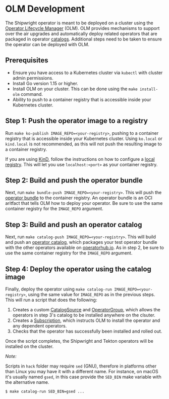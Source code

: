 # OLM Development

The Shipwright operator is meant to be deployed on a cluster using the
[Operator Lifecycle Manager](https://olm.operatorframework.io/) (OLM).
OLM provides mechanisms to support over the air upgrades and automatically deploy related operators
that are packaged in operator [catalogs](https://olm.operatorframework.io/).
Additional steps need to be taken to ensure the operator can be deployed with OLM.

## Prerequisites

* Ensure you have access to a Kubernetes cluster via `kubectl` with cluster admin permissions.
* Install Go version 1.15 or higher.
* Install OLM on your cluster. This can be done using the `make install-olm` command.
* Ability to push to a container registry that is accessible inside your Kubernetes cluster.

## Step 1: Push the operator image to a registry

Run `make ko-publish IMAGE_REPO=<your-registry>`, pushing to a container registry that is accessible inside your Kubernetes cluster.
Using `ko.local` or `kind.local` is not recommended, as this will not push the resulting image to a container registry.

If you are using [KinD](https://kind.sigs.k8s.io/), follow the instructions on how to configure a
[local registry](https://kind.sigs.k8s.io/docs/user/local-registry/).
This will let you use `localhost:<port>` as your container registry.

## Step 2: Build and push the operator bundle

Next, run `make bundle-push IMAGE_REPO=<your-registry>`.
This will push the [operator bundle](https://olm.operatorframework.io/docs/tasks/creating-operator-bundle/)
to the container registry.
An operator bundle is an OCI aritfact that tells OLM how to deploy your operator.
Be sure to use the same container registry for the `IMAGE_REPO` argument.

## Step 3: Build and push an operator catalog

Next, run `make catalog-push IMAGE_REPO=<your-registry>`.
This will build and push an [operator catalog](https://olm.operatorframework.io/docs/tasks/creating-a-catalog/),
which packages your test operator bundle with the other operators available on [operatorhub.io](https://operatorhub.io).
As in step 2, be sure to use the same container registry for the `IMAGE_REPO` argument.

## Step 4: Deploy the operator using the catalog image

Finally, deploy the operator using `make catalog-run IMAGE_REPO=<your-registry>`, using the same
value for `IMAGE_REPO` as in the previous steps.
This will run a script that does the following:

1. Creates a custom [CatalogSource](https://olm.operatorframework.io/docs/tasks/make-catalog-available-on-cluster/)
   and [OperatorGroup](https://olm.operatorframework.io/docs/advanced-tasks/operator-scoping-with-operatorgroups/),
   which allows the operators in step 3's catalog to be installed anywhere on the clsuter.
2. Creates a [Subscription](https://olm.operatorframework.io/docs/tasks/install-operator-with-olm/),
   which instructs OLM to install the operator and any dependent operators.
3. Checks that the operator has successfully been installed and rolled out.

Once the script completes, the Shipwright and Tekton operators will be installed on the cluster.

_Note:_

Scripts in `hack` folder may require `sed` (GNU), therefore in platforms other than Linux you may have it with a different name. For instance, on macOS it's usually named `gsed`, in this case provide the `SED_BIN` make variable with the alternative name.

```bash
$ make catalog-run SED_BIN=gsed ...
```
